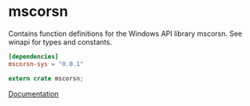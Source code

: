 # mscorsn #
Contains function definitions for the Windows API library mscorsn. See winapi for types and constants.

```toml
[dependencies]
mscorsn-sys = "0.0.1"
```

```rust
extern crate mscorsn;
```

[Documentation](https://retep998.github.io/doc/winapi/mscorsn/)
